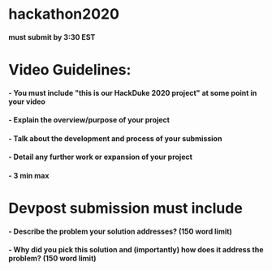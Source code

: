 # hackathon2020
#### must submit by 3:30 EST
# Video Guidelines:
#### - You **must include "this is our HackDuke 2020 project"** at some point in your video
#### - Explain the overview/purpose of your project
#### - Talk about the development and process of your submission
#### - Detail any further work or expansion of your project
#### - 3 min max
# Devpost submission must include
#### - Describe the problem your solution addresses? (150 word limit)
#### - Why did you pick this solution and (importantly) how does it address the problem? (150 word limit)
